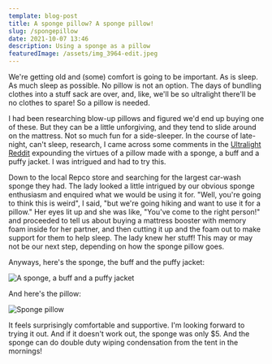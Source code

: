 ```yaml
---
template: blog-post
title: A sponge pillow? A sponge pillow!
slug: /spongepillow
date: 2021-10-07 13:46
description: Using a sponge as a pillow
featuredImage: /assets/img_3964-edit.jpeg
---
```

We're getting old and (some) comfort is going to be important. As is sleep. As much sleep as possible. No pillow is not an option. The days of bundling clothes into a stuff sack are over, and, like, we'll be so ultralight there'll be no clothes to spare! So a pillow is needed.

I had been researching blow-up pillows and figured we'd end up buying one of these. But they can be a little unforgiving, and they tend to slide around on the mattress. Not so much fun for a side-sleeper. In the course of late-night, can't sleep, research, I came across some comments in the [Ultralight Reddit](https://www.reddit.com/r/Ultralight/) expounding the virtues of a pillow made with a sponge, a buff and a puffy jacket. I was intrigued and had to try this.

Down to the local Repco store and searching for the largest car-wash sponge they had. The lady looked a little intrigued by our obvious sponge enthusiasm and enquired what we would be using it for. "Well, you're going to think this is weird", I said, "but we're going hiking and want to use it for a pillow." Her eyes lit up and she was like, "You've come to the right person!" and proceeded to tell us about buying a mattress booster with memory foam inside for her partner, and then cutting it up and the foam out to make support for them to help sleep. The lady knew her stuff! This may or may not be our next step, depending on how the sponge pillow goes. 

Anyways, here's the sponge, the buff and the puffy jacket:

![A sponge, a buff and a puffy jacket](/assets/img_3962.jpg "A sponge, a buff and a puffy jacket")

And here's the pillow:

![Sponge pillow](/assets/img_3963.jpg "Sponge pillow")

It feels surprisingly comfortable and supportive. I'm looking forward to trying it out. And if it doesn't work out, the sponge was only $5. And the sponge can do double duty wiping condensation from the tent in the mornings!